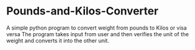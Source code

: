 # Pounds-and-Kilos-Converter
A simple python program to convert weight from pounds to Kilos or visa versa
The program takes input from user and then verifies the unit of the weight and converts it into the other unit.
